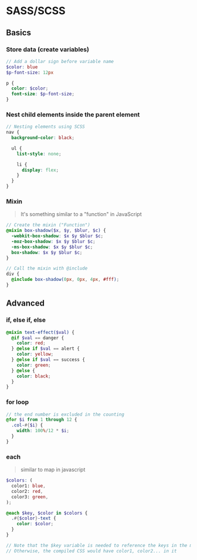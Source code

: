 # SASS/SCSS

## Basics

### Store data (create variables)

```scss
// Add a dollar sign before variable name
$color: blue
$p-font-size: 12px

p {
  color: $color;
  font-size: $p-font-size;
}
```

### Nest child elements inside the parent element

```scss
// Nesting elements using SCSS
nav {
  background-color: black;

  ul {
    list-style: none;

    li {
      display: flex;
    }
  }
}
```

### Mixin

> It's something similar to a "function" in JavaScript

```scss
// Create the mixin ("Function")
@mixin box-shadow($x, $y, $blur, $c) {
  -webkit-box-shadow: $x $y $blur $c;
  -moz-box-shadow: $x $y $blur $c;
  -ms-box-shadow: $x $y $blur $c;
  box-shadow: $x $y $blur $c;
}

// Call the mixin with @include
div {
  @include box-shadow(0px, 0px, 4px, #fff);
}
```

## Advanced

### if, else if, else

```scss
@mixin text-effect($val) {
  @if $val == danger {
    color: red;
  } @else if $val == alert {
    color: yellow;
  } @else if $val == success {
    color: green;
  } @else {
    color: black;
  }
}
```

### for loop

```scss
// the end number is excluded in the counting
@for $i from 1 through 12 {
  .col-#{$i} {
    width: 100%/12 * $i;
  }
}
```

### each

> similar to map in javascript

```scss
$colors: (
  color1: blue,
  color2: red,
  color3: green,
);

@each $key, $color in $colors {
  .#{$color}-text {
    color: $color;
  }
}

// Note that the $key variable is needed to reference the keys in the map.
// Otherwise, the compiled CSS would have color1, color2... in it
```
